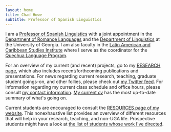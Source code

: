 ```yaml
---
layout: home
title: Chad Howe
subtitle: Professor of Spanish Linguistics
---
```

I am a [Professor of Spanish Linguistics](http://rom.uga.edu/directory/people/chad-howe) with a joint appointment in the [Department of Romance Languages](http://rom.uga.edu/) and the [Department of Linguistics](http://www.linguistics.uga.edu/) at the University of Georgia. I am also faculty in the [Latin American and Caribbean Studies Institute](http://lacs.franklin.uga.edu/) where I serve as the coordinator for the [Quechua Language Program](http://lacs.franklin.uga.edu/quechua-language).

For an overview of my current (and recent) projects, go to my [RESEARCH page](research.md), which also includes recent/forthcoming publications and presentations. For news regarding current research, teaching, graduate student goings-on, and other follies, please check out [my Twitter feed](https://twitter.com/ChoweAthens). For information regarding my current class schedule and office hours, please consult [my contact information](contact.md). [My current cv](HoweCV.pdf) has the most up-to-date summary of what's going on.

Current students are encouraged to consult the [RESOURCES page of my website](resources.md). This nonexhaustive list provides an overview of different resources that will help in your research, teaching, and non-UGA life. Prospective students might have a look at [the list of students whose work I've directed](students.md).
